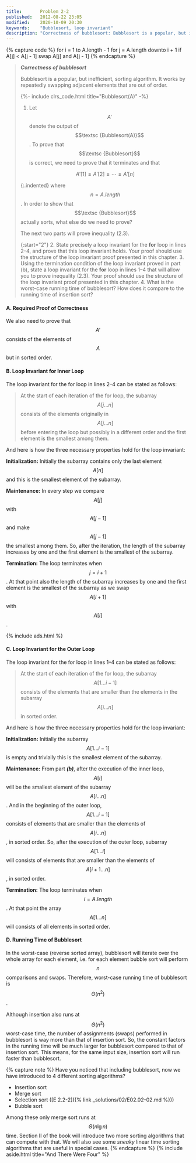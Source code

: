 ```yaml
---
title:       Problem 2-2
published:   2012-08-22 23:05
modified:    2020-10-09 20:30
keywords:    "Bubblesort, loop invariant"
description: "Correctness of bubblesort: Bubblesort is a popular, but inefficient, sorting algorithm. It works by repeatedly swapping adjacent elements that are out of order. Let A′ denote the output of Bubblesort(A). To prove that Bubblesort is correct, we need to prove that it terminates and that..."
---
```


{% capture code %}
for i = 1 to A.length - 1
    for j = A.length downto i + 1
        if A[j] < A[j - 1]
            swap A[j] and A[j - 1]
{% endcapture %}

> ***Correctness of bubblesort***
>
> Bubblesort is a popular, but inefficient, sorting algorithm. It works by repeatedly swapping adjacent elements that are out of order.
>
> {%- include clrs_code.html title="Bubblesort(A)" -%}
>
> 1. Let $$A'$$ denote the output of $$\textsc {Bubblesort(A)}$$ . To prove that $$\textsc {Bubblesort}$$ is correct, we need to prove that it terminates and that
>
> $$A'[1] \leq A'[2] \leq \cdots \leq A'[n] \tag{2.3}$$
>
> {:.indented}
> where $$n = A.length$$. In order to show that $$\textsc {Bubblesort}$$ actually sorts, what else do we need to prove?
>
> The next two parts will prove inequality (2.3).
>
> {:start="2"}
> 2. State precisely a loop invariant for the **for** loop in lines 2–4, and prove that this loop invariant holds. Your proof should use the structure of the loop invariant proof presented in this chapter.
> 3. Using the termination condition of the loop invariant proved in part (b), state a loop invariant for the **for** loop in lines 1–4 that will allow you to prove inequality (2.3). Your proof should use the structure of the loop invariant proof presented in this chapter.
> 4. What is the worst-case running time of bubblesort? How does it compare to the running time of insertion sort?

#### A. Required Proof of Correctness

We also need to prove that $$A'$$ consists of the elements of $$A$$ but in sorted order.

#### B. Loop Invariant for Inner Loop

The loop invariant for the for loop in lines 2–4 can be stated as follows:

> At the start of each iteration of the for loop, the subarray $$A[j \ldots n]$$ consists of the elements originally in $$A[j \ldots n]$$ before entering the loop but possibly in a different order and the first element is the smallest among them.

And here is how the three necessary properties hold for the loop invariant:

**Initialization:** Initially the subarray contains only the last element $$A[n]$$ and this is the smallest element of the subarray.

**Maintenance:** In every step we compare $$A[j]$$ with $$A[j - 1]$$ and make $$A[j - 1]$$ the smallest among them. So, after the iteration, the length of the subarray increases by one and the first element is the smallest of the subarray.

**Termination:** The loop terminates when $$j = i + 1$$. At that point also the length of the subarray increases by one and the first element is the smallest of the subarray as we swap $$A[i + 1]$$ with $$A[i]$$.

{% include ads.html %}

#### C. Loop Invariant for the Outer Loop

The loop invariant for the for loop in lines 1–4 can be stated as follows:

> At the start of each iteration of the for loop, the subarray $$A[1 \ldots i - 1]$$ consists of the elements that are smaller than the elements in the subarray $$A[i \ldots n]$$ in sorted order.

And here is how the three necessary properties hold for the loop invariant:

**Initialization:** Initially the subarray $$A[1 \ldots i - 1]$$ is empty and trivially this is the smallest element of the subarray.

**Maintenance:** From part ***(b)***, after the execution of the inner loop, $$A[i]$$ will be the smallest element of the subarray $$A[i \ldots n]$$. And in the beginning of the outer loop, $$A[1 \ldots i - 1]$$ consists of elements that are smaller than the elements of $$A[i \ldots n]$$, in sorted order. So, after the execution of the outer loop, subarray $$A[1 \ldots i]$$ will consists of elements that are smaller than the elements of $$A[i + 1 \ldots n]$$, in sorted order.

**Termination:** The loop terminates when $$i = A.length$$. At that point the array $$A[1 \ldots n]$$ will consists of all elements in sorted order.

#### D. Running Time of Bubblesort

In the worst-case (reverse sorted array), bubblesort will iterate over the whole array for each element, i.e. for each element bubble sort will perform $$n$$ comparisons and swaps. Therefore, worst-case running time of bubblesort is $$\Theta(n^2)$$.

Although insertion also runs at $$\Theta(n^2)$$ worst-case time, the number of assignments (swaps) performed in bubblesort is way more than that of insertion sort. So, the constant factors in the running time will be much larger for bubblesort compared to that of insertion sort. This means, for the same input size, insertion sort will run faster than bubblesort.

{% capture note %}
Have you noticed that including bubblesort, now we have introduced to 4 different sorting algorithms?

* Insertion sort
* Merge sort
* Selection sort ([E 2.2-2]({% link _solutions/02/E02.02-02.md %}))
* Bubble sort

Among these only merge sort runs at $$\Theta(n \lg n)$$ time. Section II of the book will introduce two more sorting algorithms that can compete with that. We will also see some *sneaky* linear time sorting algorithms that are useful in special cases.
{% endcapture %}
{% include aside.html title="And There Were Four" %}

